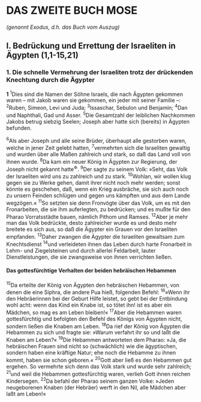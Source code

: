 # DAS ZWEITE BUCH MOSE

_(genannt Exodus, d.h. das Buch vom Auszug)_

## I. Bedrückung und Errettung der Israeliten in Ägypten (1,1-15,21)

### 1. Die schnelle Vermehrung der Israeliten trotz der drückenden Knechtung durch die Ägypter

__1__
<sup>1</sup>Dies sind die Namen der Söhne Israels, die nach Ägypten gekommen waren – mit Jakob waren sie gekommen, ein jeder mit seiner Familie –:
<sup>2</sup>Ruben, Simeon, Levi und Juda;
<sup>3</sup>Issaschar, Sebulon und Benjamin;
<sup>4</sup>Dan und Naphthali, Gad und Asser.
<sup>5</sup>Die Gesamtzahl der leiblichen Nachkommen Jakobs betrug siebzig Seelen; Joseph aber hatte sich (bereits) in Ägypten befunden.

<sup>6</sup>Als aber Joseph und alle seine Brüder, überhaupt alle gestorben waren, welche in jener Zeit gelebt hatten,
<sup>7</sup>vermehrten sich die Israeliten gewaltig und wurden über alle Maßen zahlreich und stark, so daß das Land voll von ihnen wurde.
<sup>8</sup>Da kam ein neuer König in Ägypten zur Regierung, der Joseph nicht gekannt hatte<sup title="oder: von Joseph nichts wußte">&#x2732;</sup>.
<sup>9</sup>Der sagte zu seinem Volk: »Seht, das Volk der Israeliten wird uns zu zahlreich und zu stark.
<sup>10</sup>Wohlan, wir wollen klug gegen sie zu Werke gehen, damit ihrer nicht noch mehr werden; sonst könnte es geschehen, daß, wenn ein Krieg ausbräche, sie sich auch noch zu unsern Feinden schlügen und gegen uns kämpften und aus dem Lande wegzögen.«
<sup>11</sup>So setzten sie denn Fronvögte über das Volk, um es mit den Fronarbeiten, die sie ihm auferlegten, zu bedrücken; und es mußte für den Pharao Vorratsstädte bauen, nämlich Pithom und Ramses.
<sup>12</sup>Aber je mehr man das Volk bedrückte, desto zahlreicher wurde es und desto mehr breitete es sich aus, so daß die Ägypter ein Grauen vor den Israeliten empfanden.
<sup>13</sup>Daher zwangen die Ägypter die Israeliten gewaltsam zum Knechtsdienst
<sup>14</sup>und verleideten ihnen das Leben durch harte Fronarbeit in Lehm- und Ziegelsteinen und durch allerlei Feldarbeit, lauter Dienstleistungen, die sie zwangsweise von ihnen verrichten ließen.

#### Das gottesfürchtige Verhalten der beiden hebräischen Hebammen

<sup>15</sup>Da erteilte der König von Ägypten den hebräischen Hebammen, von denen die eine Siphra, die andere Pua hieß, folgenden Befehl:
<sup>16</sup>»Wenn ihr den Hebräerinnen bei der Geburt Hilfe leistet, so gebt bei der Entbindung wohl acht: wenn das Kind ein Knabe ist, so tötet ihn! ist es aber ein Mädchen, so mag es am Leben bleiben!«
<sup>17</sup>Aber die Hebammen waren gottesfürchtig und befolgten den Befehl des Königs von Ägypten nicht, sondern ließen die Knaben am Leben.
<sup>18</sup>Da rief der König von Ägypten die Hebammen zu sich und fragte sie: »Warum verfahrt ihr so und laßt die Knaben am Leben?«
<sup>19</sup>Die Hebammen antworteten dem Pharao: »Ja, die hebräischen Frauen sind nicht so (schwächlich) wie die ägyptischen, sondern haben eine kräftige Natur; ehe noch die Hebamme zu ihnen kommt, haben sie schon geboren.«
<sup>20</sup>Gott aber ließ es den Hebammen gut ergehen. So vermehrte sich denn das Volk stark und wurde sehr zahlreich;
<sup>21</sup>und weil die Hebammen gottesfürchtig waren, verlieh Gott ihnen reichen Kindersegen.
<sup>22</sup>Da befahl der Pharao seinem ganzen Volke: »Jeden neugeborenen Knaben (der Hebräer) werft in den Nil, alle Mädchen aber laßt am Leben!«